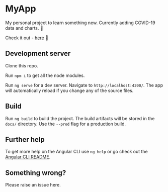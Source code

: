 # MyApp

My personal project to learn something new. Currently adding COVID-19 data and charts. :construction_worker:

Check it out - [here](https://my-app.akshayajeevan.now.sh/) :tada:

## Development server

Clone this repo.

Run `npm i` to get all the node modules.

Run `ng serve` for a dev server. Navigate to `http://localhost:4200/`. The app will automatically reload if you change any of the source files.

## Build

Run `ng build` to build the project. The build artifacts will be stored in the `docs/` directory. Use the `--prod` flag for a production build.

## Further help

To get more help on the Angular CLI use `ng help` or go check out the [Angular CLI README](https://github.com/angular/angular-cli/blob/master/README.md).

## Something wrong?

Please raise an issue here.
